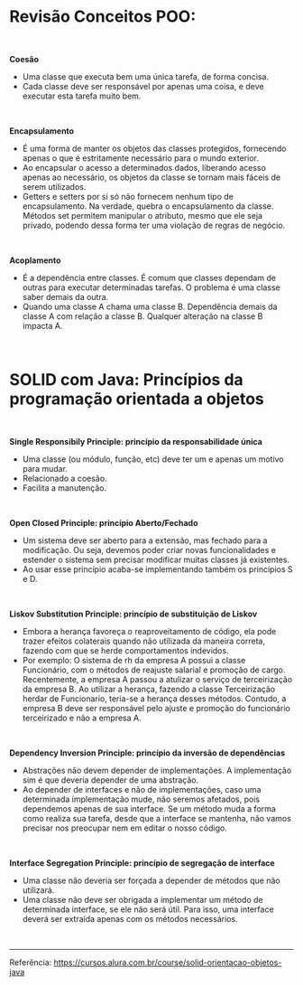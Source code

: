 # Revisão Conceitos POO:

<br>

<b> Coesão </b>
- Uma classe que executa bem uma única tarefa, de forma concisa. 
- Cada classe deve ser responsável por apenas uma coisa, e deve executar esta tarefa muito bem.

<br>

<b> Encapsulamento </b>
- É uma forma de manter os objetos das classes protegidos, fornecendo apenas o que é estritamente necessário para o mundo exterior. 
- Ao encapsular o acesso a determinados dados, liberando acesso apenas ao necessário, os objetos da classe se tornam mais fáceis de serem utilizados.
- Getters e setters por si só não fornecem nenhum tipo de encapsulamento. Na verdade, quebra o encapsulamento da classe. Métodos set permitem manipular o atributo, mesmo que ele seja privado, podendo dessa forma ter uma violação de regras de negócio.

<br>

<b> Acoplamento </b>
- É a dependência entre classes. É comum que classes dependam de outras para executar determinadas tarefas. O problema é uma classe saber demais da outra.
- Quando uma classe A chama uma classe B. Dependência demais da classe A com relação a classe B. Qualquer alteração na classe B impacta A.

<br>

# SOLID com Java: Princípios da programação orientada a objetos

<br>

<b> Single Responsibily Principle: princípio da responsabilidade única </b>
- Uma classe (ou módulo, função, etc) deve ter um e apenas um motivo para mudar.
- Relacionado a coesão.
- Facilita a manutenção.

<br>

<b> Open Closed Principle: princípio Aberto/Fechado </b>
- Um sistema deve ser aberto para a extensão, mas fechado para a modificação. Ou seja, devemos poder criar novas funcionalidades e estender o sistema sem precisar modificar muitas classes já existentes.
- Ao usar esse princípio acaba-se implementando também os princípios S e D.

<br>

<b> Liskov Substitution Principle: princípio de substituição de Liskov </b>
- Embora a herança favoreça o reaproveitamento de código, ela pode trazer efeitos colaterais quando não utilizada da maneira correta, fazendo com que se herde comportamentos indevidos.
- Por exemplo: O sistema de rh da empresa A possui a classe Funcionário, com o métodos de reajuste salarial e promoção de cargo. Recentemente, a empresa A passou a atulizar o serviço de terceirização da empresa B.  Ao utilizar a herança, fazendo a classe Terceirização herdar de Funcionario, teria-se a herança desses métodos. Contudo, a empresa B deve ser responsável pelo ajuste e promoção do funcionário terceirizado e não a empresa A.  

<br>

<b> Dependency Inversion Principle: princípio da inversão de dependências  </b>
- Abstrações não devem depender de implementações. A implementação sim é que deveria depender de uma abstração.
- Ao depender de interfaces e não de implementações, caso uma determinada implementação mude, não seremos afetados, pois dependemos apenas de sua interface. Se um método muda a forma como realiza sua tarefa, desde que a interface se mantenha, não vamos precisar nos preocupar nem em editar o nosso código.

<br>

<b> Interface Segregation Principle: princípio de segregação de interface </b>
- Uma classe não deveria ser forçada a depender de métodos que não utilizará.
- Uma classe não deve ser obrigada a implementar um método de determinada interface, se ele não será útil. Para isso, uma interface deverá ser extraída apenas com os métodos necessários.

<br>

<hr>

Referência:
https://cursos.alura.com.br/course/solid-orientacao-objetos-java
